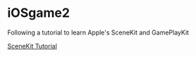 # iOSgame2


Following a tutorial to learn Apple's SceneKit and GamePlayKit

[SceneKit Tutorial](https://www.raywenderlich.com/901-scenekit-tutorial-with-swift-part-5-particle-systems)
